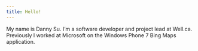 ```yaml
---
title: Hello!
---
```

My name is Danny Su. I’m a software developer and project lead at Well.ca.
Previously I worked at Microsoft on the Windows Phone 7 Bing Maps application.
